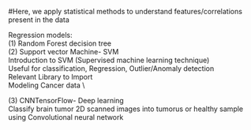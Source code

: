 #Here, we apply statistical methods to understand features/correlations present in the data

Regression models: \
(1) Random Forest decision tree \
(2) Support vector Machine- SVM \
    Introduction to SVM (Supervised machine learning technique) \
    Useful for classification, Regression, Outlier/Anomaly detection \
    Relevant Library to Import \
    Modeling Cancer data \

(3) CNNTensorFlow- Deep learning \
    Classify brain tumor 2D scanned images into tumorus or healthy sample using Convolutional neural network

